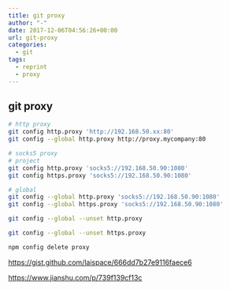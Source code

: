 ```yaml
---
title: git proxy
author: "-"
date: 2017-12-06T04:56:26+00:00
url: git-proxy
categories:
  - git
tags:
  - reprint
  - proxy
---
```

## git proxy

```bash
# http proxy
git config http.proxy 'http://192.168.50.xx:80'
git config --global http.proxy http://proxy.mycompany:80

# socks5 proxy
# project
git config http.proxy 'socks5://192.168.50.90:1080'
git config https.proxy 'socks5://192.168.50.90:1080'

# global
git config --global http.proxy 'socks5://192.168.50.90:1080'
git config --global https.proxy 'socks5://192.168.50.90:1080'
```

```bash
git config --global --unset http.proxy

git config --global --unset https.proxy

npm config delete proxy
```

<https://gist.github.com/laispace/666dd7b27e9116faece6>

<https://www.jianshu.com/p/739f139cf13c>
